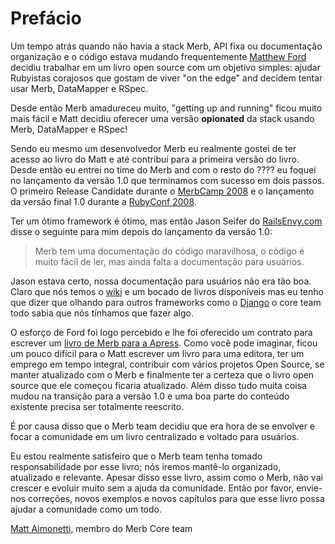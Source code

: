 ﻿# Prefácio

Um tempo atrás quando não havia a stack Merb, API fixa ou documentação organização e o código estava mudando frequentemente [Matthew Ford](http://github.com/deimos1986) decidiu trabalhar em um livro open source com um objetivo simples: ajudar Rubyistas corajosos que gostam de viver "on the edge" and decidem tentar usar Merb, DataMapper e RSpec.

Desde então Merb amadureceu muito, "getting up and running" ficou muito mais fácil e Matt decidiu oferecer uma versão **opionated** da stack usando Merb, DataMapper e RSpec!

Sendo eu mesmo um desenvolvedor Merb eu realmente gostei de ter acesso ao livro do Matt e até contribuí para a primeira versão do livro. Desde então eu entrei no time do Merb and com o resto do ???? eu foquei no lançamento da versão 1.0 que terminamos com sucesso em dois passos. O primeiro Release Candidate durante o [MerbCamp 2008](http://merbcamp.com) e o lançamento da versão final 1.0 durante a [RubyConf 2008](http://rubyconf.org). 

Ter um ótimo framework é ótimo, mas então Jason Seifer do [RailsEnvy.com](http://railsenvy.com) disse o seguinte para mim depois do lançamento da versão 1.0: 

> Merb tem uma documentação do código maravilhosa, o código é muito fácil de ler, mas ainda falta a documentação para usuários.

Jason estava certo, nossa documentação para usuários não era tão boa. Claro que nós temos o [wiki](http://wiki.merbivore.com) e um bocado de livros disponíveis mas eu tenho que dizer que olhando para outros frameworks como o [Django](http://www.djangobook.com/) o core team todo sabia que nós tínhamos que fazer algo.

O esforço de Ford foi logo percebido e lhe foi oferecido um contrato para escrever um [livro de Merb para a Apress](http://www.apress.com/book/view/9781430218234). Como você pode imaginar, ficou um pouco difícil para o Matt escrever um livro para uma editora, ter um emprego em tempo integral, contribuir com vários projetos Open Source, se manter atualizado com o Merb e finalmente ter a certeza que o livro open source que ele começou ficaria atualizado. Além disso tudo muita coisa mudou na transição para a versão 1.0 e uma boa parte do conteúdo existente precisa ser totalmente reescrito.

É por causa disso que o Merb team decidiu que era hora de se envolver e focar a comunidade em um livro centralizado e voltado para usuários.

Eu estou realmente satisfeiro que o Merb team tenha tomado responsabilidade por esse livro; nós iremos mantê-lo organizado, atualizado e relevante. Apesar disso esse livro, assim como o Merb, não vai crescer e evoluir muito sem a ajuda da comunidade. Então por favor, envie-nos correções, novos exemplos e novos capítulos para que esse livro possa ajudar a comunidade como um todo.

[Matt Aimonetti](http://merbist.com), membro do Merb Core team
